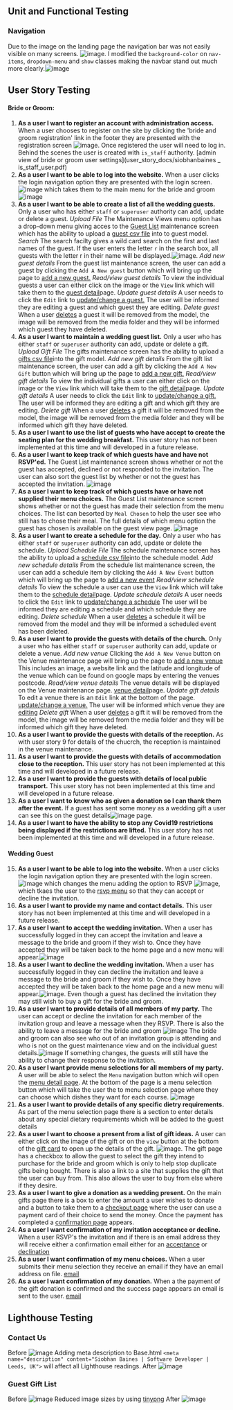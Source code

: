 ## Unit and Functional Testing
### Navigation
Due to the image on the landing page the navigation bar was not easily visible on many screens. ![image](images/user-story-images/pre-login-menu.PNG). I modified the `background-color` on `nav-items`, `dropdown-menu` and `show` classes making the navbar stand out much more clearly.![image](images/user-story-images/new-nav.png)


## User Story Testing
#### Bride or Groom:  
1.  **As a user I want to register an account with administration access.**
When a user chooses to register on the site by clicking the 'bride and groom registration' link in the footer they are presented with the registration screen ![image](user_story_docs/register.png). Once registered the user will need to log in. Behind the scenes the user is created with `is_staff` authority. [admin view of bride or groom user settings](user_story_docs/siobhanbaines _ is_staff_user.pdf) 
2.  **As a user I want to be able to log into the website.**
When a user clicks the login navigation option they are presented with the login screen. ![image](user_story_docs/log-in.png) which takes them to the main menu for the bride and groom ![image](user_story_docs/bride-groom-nav-dropdown.png)
3.  **As a user I want to be able to create a list of all the wedding guests.**
Only a user who has either `staff` or `superuser` authority can add, update or delete a guest.
    *Upload File*
The Maintenance Views menu option has a drop-down menu giving acces to the [Guest List](user_story_docs/guest_list_maint.png) maintenance screen which has the ability to upload a [guest csv file](user_story_docs/guest-list.csv) into to guest model. 
    *Search*
The search facilty gives a wild card search on the first and last names of the guest. If the user enters the letter `r` in the search box, all guests with the letter r in their name will be displayed.![image](user_story_docs/guest_search.png). 
    *Add new guest details*
From the guest list maintenance screen, the user can add a guest by clicking the `Add A New guest` button which will bring up the page to [add a new guest.](user_story_docs/add_guest.png)
    *Read/view guest details*
To view the individual guests a user can either click on the image or the `View` link which will take them to the [guest detail](user_story_docs/view_guest.png)page.
    *Update guest details*
A user needs to click the `Edit` link to [update/change a guest.](user_story_docs/edit_guest.png) The user will be informed they are editing a guest and which guest they are editing.
    *Delete guest* 
When a user [deletes](user_story_docs/delete_guest_message.png) a guest it will be removed from the model, the image will be removed from the media folder and they will be informed which guest they have deleted.
4.  **As a user I want to maintain a wedding guest list.**
Only a user who has either `staff` or `superuser` authority can add, update or delete a gift.
    *Upload Gift File*
The gifts maintenance screen has the ability to upload a [gifts csv file](user_story_docs/gift-list.csv)into the gift model.
    *Add new gift details*
From the gift list maintenance screen, the user can add a gift by clicking the `Add A New Gift` button which will bring up the page to [add a new gift.](user_story_docs/add_gift.png)
    *Read/view gift details*
To view the individual gifts a user can either click on the image or the `View` link which will take them to the [gift detail](user_story_docs/view_gift.png)page.
    *Update gift details*
A user needs to click the `Edit` link to [update/change a gift.](user_story_docs/edit_gift.png) The user will be informed they are editing a gift and which gift they are editing.
    *Delete gift* 
When a user [deletes](user_story_docs/delete_gift_message.png) a gift it will be removed from the model, the image will be removed from the media folder and they will be informed which gift they have deleted.
5.  **As a user I want to use the list of guests who have accept to create the seating plan for the wedding breakfast.**
This user story has not been implemented at this time and will developed in a future release.
6.  **As a user I want to keep track of which guests have and have not RSVP'ed.**
The Guest List maintenance screen shows whether or not the guest has accepted, declined or not responded to the invitation. The user can also sort the guest list by whether or not the guest has accepted the invitation. 
![image](user_story_docs/guest_by_accepted.png)
7.  **As a user I want to keep track of which guests have or have not supplied their menu choices.**
The Guest List maintenance screen shows whether or not the guest has made their selection from the menu choices. The list can besorted by `Meal Chosen` to help the user see who still has to chose their meal. The full details of which menu option the guest has chosen is available on the guest view page.
![image](user_story_docs/guest_view.png)
8.  **As a user I want to create a schedule for the day.**
Only a user who has either `staff` or `superuser` authority can add, update or delete the schedule.
    *Upload Schedule File*
The schedule maintenance screen has the ability to upload a [schedule csv file](user_story_docs/schedule.csv)into the schedule model.
    *Add new schedule details*
From the schedule list maintenance screen, the user can add a schedule item by clicking the `Add A New Event` button which will bring up the page to [add a new event](user_story_docs/schedule_add.png)
    *Read/view schedule details*
To view the schedule a user can use the `View` link which will take them to the [schedule detail](user_story_docs/schedule_view.png)page.
    *Update schedule details*
A user needs to click the `Edit` link to [update/change a schedule](user_story_docs/schedule_edit.png) The user will be informed they are editing a schedule and which schedule they are editing.
    *Delete schedule* 
When a user [deletes](user_story_docs/schedule_delete.png) a schedule it will be removed from the model and they will be informed a scheduled event has been deleted.
9.  **As a user I want to provide the guests with details of the church.**
Only a user who has either `staff` or `superuser` authority can add, update or delete a venue.
    *Add new venue*
Clicking the `Add A New Venue` button on the Venue maintenance page will bring up the page to [add a new venue](user_story_docs/venue_add.png) This includes an image, a website link and the latitude and longitude of the venue which can be found on google maps by entering the venues postcode.
    *Read/view venue details*
The venue details will be displayed on the Venue maintenance page. [venue detail](user_story_docs/venue_detail.png)page.
    *Update gift details*
To edit a venue there is an `Edit` link at the bottom of the page. [update/change a venue.](user_story_docs/venue_edit.png) The user will be informed which venue they are [editing](user_story_docs/venue_edit_message.png) 
    *Delete gift* 
When a user [deletes](user_story_docs/venue_delete.png) a gift it will be removed from the model, the image will be removed from the media folder and they will be informed which gift they have deleted.
10. **As a user I want to provide the guests with details of the reception.**
As with user story 9 for details of the chucrch, the reception is maintained in the venue maintenance.
11. **As a user I want to provide the guests with details of accommodation close to the reception.**
This user story has not been implemented at this time and will developed in a future release.
12. **As a user I want to provide the guests with details of local public transport.**
This user story has not been implemented at this time and will developed in a future release.
13. **As a user I want to know who as given a donation so I can thank them after the event.**
If a guest has sent some money as a wedding gift a user can see this on the guest details![image](user_story_docs/guest_view.png) page.
14. **As a user I want to have the ability to stop any Covid19 restrictions being displayed if the restrictions are lifted.**
This user story has not been implemented at this time and will developed in a future release.
#### Wedding Guest
15. **As a user I want to be able to log into the website.**
When a user clicks the login navigation option they are presented with the login screen. ![image](user_story_docs/log-in.png) which changes the menu adding the option to RSVP ![image](user_story_docs/rsvp_menu.png), which tkaes the user to the [rsvp menu](user_story_docs/rsvp_page.docx) so that they can accept or decline the invitation.
16. **As a user I want to provide my name and contact details.**
This user story has not been implemented at this time and will developed in a future release.
17. **As a user I want to accept the wedding invitation.**
When a user has successfully logged in they can accept the invitation and leave a message to the bride and groom if they wish to. Once they have accepted they will be taken back to the home page and a new menu will appear.![image](user_story_docs/accepted_home.png)
18. **As a user I want to decline the wedding invitation.**
When a user has successfully logged in they can decline the invitation and leave a message to the bride and groom if they wish to. Once they have accepted they will be taken back to the home page and a new menu will appear.![image](user_story_docs/declined_home.png). Even though a guest has declined the invitation they may still wish to buy a gift for the bride and groom. 
19. **As a user I want to provide details of all members of my party.**
The user can accept or decline the invitation for each member of the invitation group and leave a message when they RSVP. There is also the ability to leave a message for the bride and groom
![image](user_story_docs/rsvp_accept_decline.png)
The bride and groom can also see who out of an invitation group is attending and who is not on the guest maintenance view and on the individual guest details.![image](user_story_docs/guest_accept_decline.png)
If something changes, the guests will still have the ability to change their response to the invitation.
20. **As a user I want provide menu selections for all members of my party.**
A user will be able to select the `Menu` navigation button which will open the [menu detail page](user_story_docs/menu_detail.png). At the bottom of the page is a menu selection button which will take the user the to menu selection page where they can choose which dishes they want for each course.
![image](user_story_docs/menu_selection.png)
21. **As a user I want to provide details of any specific dietry requirements.**
As part of the menu selection page there is a section to enter details about any special dietary requirements which will be added to the guest details
22. **As a user I want to choose a present from a list of gift ideas.**
A user can either click on the image of the gift or on the `view` button at the bottom of the [gift card](user_story_docs/gift_card.png) to open up the details of the gift. ![image](user_story_docs/gift_detail.png). The gift page has a checkbox to allow the guest to select the gift they intend to purchase for the bride and groom which is only to help stop duplicate gifts being bought. There is also a link to a site that supplies the gift that the user can buy from. This also allows the user to buy from else where if they desire.
23. **As a user I want to give a donation as a wedding present.**
On the main gifts page there is a box to enter the amount a user wishes to donate and a button to take them to a [checkout page](user_story_docs/checkout.png) where the user can use a payment card of their choice to send the money. Once the payment has completed a [confirmation page](user_story_docs/payment_confirmation.png) appears.
24. **As a user I want confirmation of my invitation acceptance or decline.**
When a user RSVP's the invitation and if there is an email address they will receive either a confirmation email either for an [acceptance](user_story_docs/wedding_acceptance.msg) or [declination](user_story_docs/wedding_decline.msg)
25. **As a user I want confirmation of my menu choices.**
When a user submits their menu selection they receive an email if they have an email address on file.
[email](user_story_docs/confirmation_of_meal_selection.msg)
26. **As a user I want confirmation of my donation.**
When a the payment of the gift donation is confirmed and the success page appears an email is sent to the user.
[email](user_story_docs/confirmation_of_gift_payment_reciept.msg)

## Lighthouse Testing
### Contact Us
Before ![image](images/lighthouse/contact_before.png)
Adding meta description to Base.html `<meta name="description" content="Siobhan Baines | Software Developer | Leeds, UK">` will affect all Lighthouse readings.
After ![image](images/lighthouse/contact_after.png)

### Guest Gift List
Before ![image](images/lighthouse/guest_gift_list_before.png)
Reduced image sizes by using [tinypng](https://tinypng.com/)
After ![image](images/lighthouse/guest_gift_list_before.png)
